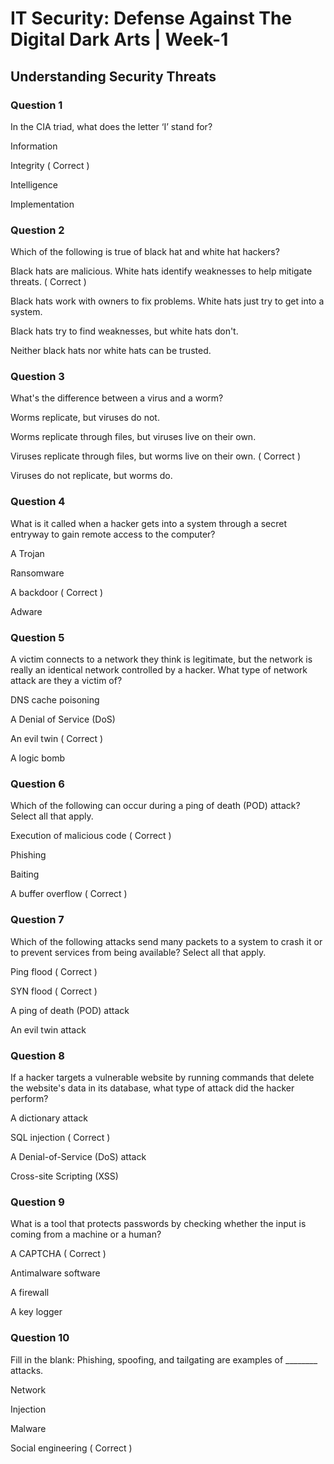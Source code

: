 # IT Security: Defense Against The Digital Dark Arts | Week-1

## Understanding Security Threats

### Question 1

In the CIA triad, what does the letter ‘I’ stand for?

Information

Integrity ( Correct )

Intelligence

Implementation


### Question 2

Which of the following is true of black hat and white hat hackers?

Black hats are malicious. White hats identify weaknesses to help mitigate threats. ( Correct )

Black hats work with owners to fix problems. White hats just try to get into a system.

Black hats try to find weaknesses, but white hats don't.

Neither black hats nor white hats can be trusted.


### Question 3

What's the difference between a virus and a worm?

Worms replicate, but viruses do not.

Worms replicate through files, but viruses live on their own.

Viruses replicate through files, but worms live on their own. ( Correct )

Viruses do not replicate, but worms do.


### Question 4

What is it called when a hacker gets into a system through a secret entryway to gain remote access to the computer?

A Trojan

Ransomware

A backdoor ( Correct )

Adware


### Question 5

A victim connects to a network they think is legitimate, but the network is really an identical network controlled by a hacker. What type of network attack are they a victim of?    

DNS cache poisoning

A Denial of Service (DoS)

An evil twin  ( Correct )

A logic bomb


### Question 6

Which of the following can occur during a ping of death (POD) attack? Select all that apply.

Execution of malicious code ( Correct )

Phishing

Baiting

A buffer overflow ( Correct )


### Question 7

Which of the following attacks send many packets to a system to crash it or to prevent services from being available? Select all that apply.

Ping flood ( Correct )

SYN flood ( Correct )

A ping of death (POD) attack

An evil twin attack


### Question 8

If a hacker targets a vulnerable website by running commands that delete the website's data in its database, what type of attack did the hacker perform?

A dictionary attack

SQL injection ( Correct )

A Denial-of-Service (DoS) attack

Cross-site Scripting (XSS)


### Question 9

What is a tool that protects passwords by checking whether the input is coming from a machine or a human?

A CAPTCHA ( Correct )

Antimalware software

A firewall

A key logger


### Question 10

Fill in the blank: Phishing, spoofing, and tailgating are examples of ________ attacks.

Network

Injection

Malware

Social engineering ( Correct )